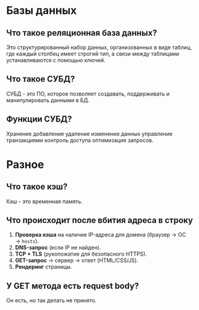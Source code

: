 # Базы данных

## Что такое  реляционная база данных?
Это структурированный набор данных, организованных в виде таблиц, где каждый столбец имеет строгий тип, а связи между таблицами устанавливаются с помощью ключей.

## Что такое СУБД?
СУБД - это ПО, которое позволяет создавать, поддерживать и манипулировать данными в БД.

## Функции СУБД?
Хранение
добавление
удаление
изменение данных
управление транзакциями
контроль доступа
оптимизация запросов.


# Разное
## Что такое кэш?
Кэш - это временная память.

## Что происходит после вбития адреса в строку
1. **Проверка кэша** на наличие IP-адреса для домена (браузер → ОС → `hosts`).
2. **DNS-запрос** (если IP не найден).
3. **TCP + TLS** (рукопожатие для безопасного HTTPS).
4. **GET-запрос** → сервер → ответ (HTML/CSS/JS).
5. **Рендеринг** страницы.

## У GET метода есть request body?
Он есть, но так делать не принято.